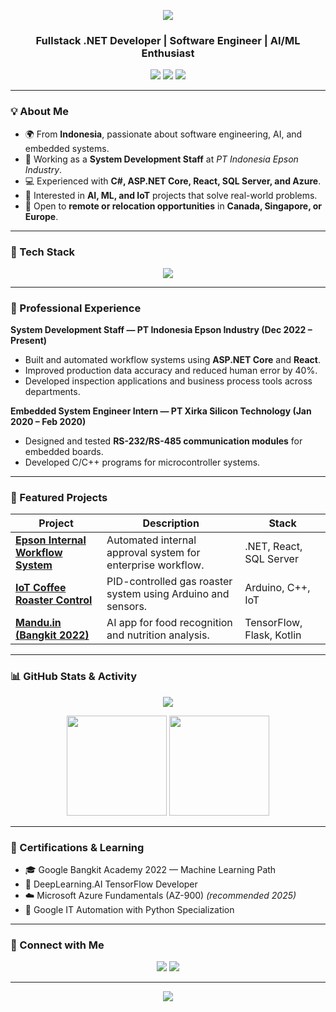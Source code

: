 <!-- Profile Header -->
<p align="center">
  <img src="https://capsule-render.vercel.app/api?type=waving&color=0:004aad,100:00c6ff&height=220&section=header&text=Muhammad%20Ridhwan%20Habib%20Abdillah%20👋&fontSize=26&fontColor=ffffff&animation=twinkling&fontAlignY=38" />
</p>

<h3 align="center">Fullstack .NET Developer | Software Engineer | AI/ML Enthusiast</h3>

<p align="center">
  <a href="https://www.linkedin.com/in/mridhwanhabib/"><img src="https://img.shields.io/badge/-LinkedIn-0A66C2?logo=linkedin&logoColor=white&style=for-the-badge" /></a>
  <a href="mailto:eng.ridhwan18@gmail.com"><img src="https://img.shields.io/badge/-Gmail-EA4335?logo=gmail&logoColor=white&style=for-the-badge" /></a>
  <a href="https://github.com/ridhwanhabib18"><img src="https://img.shields.io/badge/-GitHub-181717?logo=github&logoColor=white&style=for-the-badge" /></a>
</p>

---

### 💡 About Me
- 🌍 From **Indonesia**, passionate about software engineering, AI, and embedded systems.  
- 💼 Working as a **System Development Staff** at *PT Indonesia Epson Industry*.  
- 💻 Experienced with **C#, ASP.NET Core, React, SQL Server, and Azure**.  
- 🧠 Interested in **AI, ML, and IoT** projects that solve real-world problems.  
- 🚀 Open to **remote or relocation opportunities** in **Canada, Singapore, or Europe**.  

---

### 🧰 Tech Stack

<p align="center">
  <img src="https://skillicons.dev/icons?i=cs,dotnet,react,js,html,css,python,cpp,azure,git,github,mysql,arduino,tensorflow" />
</p>

---

### 🏢 Professional Experience

**System Development Staff — PT Indonesia Epson Industry (Dec 2022 – Present)**  
- Built and automated workflow systems using **ASP.NET Core** and **React**.  
- Improved production data accuracy and reduced human error by 40%.  
- Developed inspection applications and business process tools across departments.

**Embedded System Engineer Intern — PT Xirka Silicon Technology (Jan 2020 – Feb 2020)**  
- Designed and tested **RS-232/RS-485 communication modules** for embedded boards.  
- Developed C/C++ programs for microcontroller systems.

---

### 🧩 Featured Projects

| Project | Description | Stack |
|----------|--------------|--------|
| [**Epson Internal Workflow System**](https://github.com/ridhwanhabib18/Fullstack-Web-System) | Automated internal approval system for enterprise workflow. | .NET, React, SQL Server |
| [**IoT Coffee Roaster Control**](https://github.com/ridhwanhabib18/IoT-Temperature-Control) | PID-controlled gas roaster system using Arduino and sensors. | Arduino, C++, IoT |
| [**Mandu.in (Bangkit 2022)**](https://github.com/ridhwanhabib18/Mandu.in-ML) | AI app for food recognition and nutrition analysis. | TensorFlow, Flask, Kotlin |

---

### 📊 GitHub Stats & Activity
<p align="center">
  <img src="https://github-readme-streak-stats.herokuapp.com?user=ridhwanhabib18&theme=tokyonight&hide_border=true" />
</p>

<p align="center">
  <img src="https://github-readme-stats.vercel.app/api?username=ridhwanhabib18&show_icons=true&theme=tokyonight&hide_border=true" height="160px"/>
  <img src="https://github-readme-stats.vercel.app/api/top-langs/?username=ridhwanhabib18&layout=compact&theme=tokyonight&hide_border=true" height="160px"/>
</p>

---

### 🧠 Certifications & Learning
- 🎓 Google Bangkit Academy 2022 — Machine Learning Path  
- 🧩 DeepLearning.AI TensorFlow Developer  
- ☁️ Microsoft Azure Fundamentals (AZ-900) *(recommended 2025)*  
- 🐍 Google IT Automation with Python Specialization  

---

### 🤝 Connect with Me
<p align="center">
  <a href="https://www.linkedin.com/in/mridhwanhabib/"><img src="https://img.shields.io/badge/-Muhammad%20Ridhwan%20Habib%20Abdillah-0A66C2?style=for-the-badge&logo=linkedin&logoColor=white" /></a>
  <a href="mailto:eng.ridhwan18@gmail.com"><img src="https://img.shields.io/badge/-eng.ridhwan18@gmail.com-EA4335?style=for-the-badge&logo=gmail&logoColor=white" /></a>
</p>

---

<p align="center">
  <img src="https://capsule-render.vercel.app/api?type=waving&color=0:00c6ff,100:004aad&height=120&section=footer" />
</p>